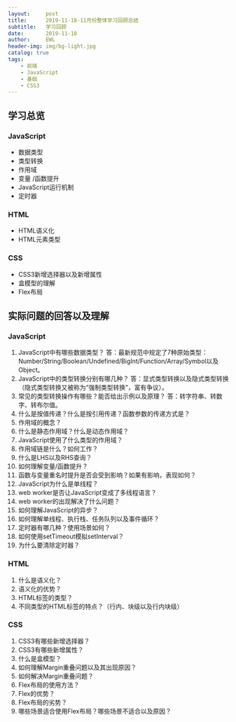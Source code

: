 ```yaml
---
layout:     post
title:      2019-11-18-11月份整体学习回顾总结
subtitle:   学习回顾
date:       2019-11-18
author:     EWL
header-img: img/bg-light.jpg
catalog: true
tags:
    - 前端
    - JavaScript
    - 基础
    - CSS3
---
```


## 学习总览
### JavaScript
- 数据类型
- 类型转换
- 作用域
- 变量 /函数提升
- JavaScript运行机制
- 定时器

### HTML
- HTML语义化
- HTML元素类型

### CSS
- CSS3新增选择器以及新增属性
- 盒模型的理解
- Flex布局

## 实际问题的回答以及理解
### JavaScript
1. JavaScript中有哪些数据类型？
答：最新规范中规定了7种原始类型：Number/String/Boolean/Undefined/BigInt/Function/Array/Symbol以及Object。
2. JavaScript中的类型转换分别有哪几种？
答：显式类型转换以及隐式类型转换（隐式类型转换又被称为“强制类型转换”，富有争议）。
3. 常见的类型转换操作有哪些？能否给出示例以及原理？
答：转字符串、转数字、转布尔值。
4. 什么是按值传递？什么是按引用传递？函数参数的传递方式是？
5. 作用域的概念？
6. 什么是静态作用域？什么是动态作用域？
7. JavaScript使用了什么类型的作用域？
8. 作用域链是什么？如何工作？
9. 什么是LHS以及RHS查询？
10. 如何理解变量/函数提升？
11. 函数与变量重名时提升是否会受到影响？如果有影响，表现如何？
12. JavaScript为什么是单线程？
13. web worker是否让JavaScript变成了多线程语言？
14. web worker的出现解决了什么问题？
15. 如何理解JavaScript的异步？
16. 如何理解单线程、执行栈、任务队列以及事件循环？
17. 定时器有哪几种？使用场景如何？
18. 如何使用setTimeout模拟setInterval？
19. 为什么要清除定时器？

### HTML
1. 什么是语义化？
2. 语义化的优势？
3. HTML标签的类型？
4. 不同类型的HTML标签的特点？（行内、块级以及行内块级）

### CSS
1. CSS3有哪些新增选择器？
2. CSS3有哪些新增属性？
3. 什么是盒模型？
4. 如何理解Margin重叠问题以及其出现原因？
5. 如何解决Margin重叠问题？
6. Flex布局的使用方法？
7. Flex的优势？
8. Flex布局的劣势？
9. 哪些场景适合使用Flex布局？哪些场景不适合以及原因？
